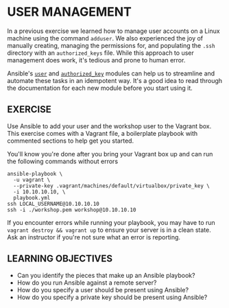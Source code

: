 # USER MANAGEMENT
In a previous exercise we learned how to manage user accounts on a Linux machine
using the command `adduser`. We also experienced the joy of manually creating,
managing the permissions for, and populating the `.ssh` directory with an
`authorized_keys` file. While this approach to user management does work, it's
tedious and prone to human error.

Ansible's [`user`](http://docs.ansible.com/ansible/user_module.html) and [`authorized_key`](http://docs.ansible.com/ansible/authorized_key_module.html)
modules can help us to streamline and automate these tasks in an idempotent
way. It's a good idea to read through the documentation for each new module
before you start using it.

## EXERCISE
Use Ansible to add your user and the workshop user to the Vagrant box. This
exercise comes with a Vagrant file, a boilerplate playbook with commented
sections to help get you started.

You'll know you're done after you bring your Vagrant box up and can run the
following commands without errors

```
ansible-playbook \
  -u vagrant \
  --private-key .vagrant/machines/default/virtualbox/private_key \
  -i 10.10.10.10, \
  playbook.yml
ssh LOCAL_USERNAME@10.10.10.10
ssh -i ./workshop.pem workshop@10.10.10.10
```

If you encounter errors while running your playbook, you may have to run
`vagrant destroy && vagrant up` to ensure your server is in a clean state.
Ask an instructor if you're not sure what an error is reporting.

## LEARNING OBJECTIVES
 - Can you identify the pieces that make up an Ansible playbook?
 - How do you run Ansible against a remote server?
 - How do you specify a user should be present using Ansible?
 - How do you specify a private key should be present using Ansible?
